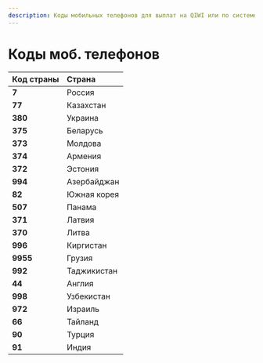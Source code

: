 ```yaml
---
description: Коды мобильных телефонов для выплат на QIWI или по системе СБП РФ.
---
```


# Коды моб. телефонов

| Код страны | Страна |
| :--- | :--- |
| **7** | Россия |
| **77** | Казахстан |
| **380** | Украина |
| **375** | Беларусь |
| **373** | Молдова |
| **374** | Армения |
| **372** | Эстония |
| **994** | Азербайджан |
| **82** | Южная корея |
| **507** | Панама |
| **371** | Латвия |
| **370** | Литва |
| **996** | Киргистан |
| **9955** | Грузия |
| **992** | Таджикистан |
| **44** | Англия |
| **998** | Узбекистан |
| **972** | Израиль |
| **66** | Тайланд |
| **90** | Турция |
| **91** | Индия |

